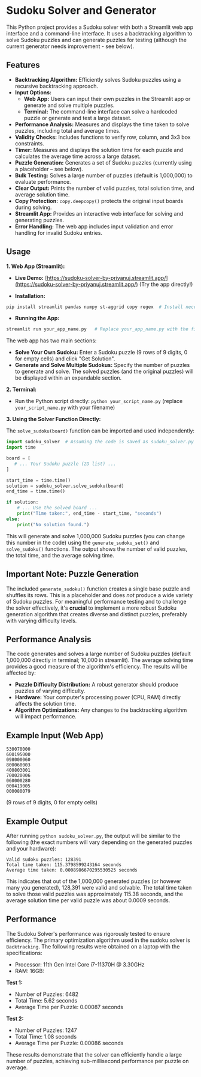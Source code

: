 # Sudoku Solver and Generator

This Python project provides a Sudoku solver with both a Streamlit web app interface and a command-line interface.  It uses a backtracking algorithm to solve Sudoku puzzles and can generate puzzles for testing (although the current generator needs improvement - see below).

## Features

* **Backtracking Algorithm:**  Efficiently solves Sudoku puzzles using a recursive backtracking approach.
* **Input Options:**
    * **Web App:** Users can input their own puzzles in the Streamlit app or generate and solve multiple puzzles.
    * **Terminal:**  The command-line interface can solve a hardcoded puzzle or generate and test a large dataset.
* **Performance Analysis:** Measures and displays the time taken to solve puzzles, including total and average times.
* **Validity Checks:** Includes functions to verify row, column, and 3x3 box constraints.
* **Timer:** Measures and displays the solution time for each puzzle and calculates the average time across a large dataset.
* **Puzzle Generation:** Generates a set of Sudoku puzzles (currently using a placeholder – see below).
* **Bulk Testing:** Solves a large number of puzzles (default is 1,000,000) to evaluate performance.
* **Clear Output:**  Prints the number of valid puzzles, total solution time, and average solution time.
* **Copy Protection:** `copy.deepcopy()` protects the original input boards during solving.
* **Streamlit App:** Provides an interactive web interface for solving and generating puzzles.
* **Error Handling:**  The web app includes input validation and error handling for invalid Sudoku entries.

## Usage

**1. Web App (Streamlit):**

* **Live Demo:** [https://sudoku-solver-by-priyanuj.streamlit.app/](https://sudoku-solver-by-priyanuj.streamlit.app/)  (Try the app directly!)

* **Installation:**
```bash
pip install streamlit pandas numpy st-aggrid copy regex  # Install necessary libraries
```
* **Running the App:**
```bash
streamlit run your_app_name.py   # Replace your_app_name.py with the filename
```

The web app has two main sections:

* **Solve Your Own Sudoku:**  Enter a Sudoku puzzle (9 rows of 9 digits, 0 for empty cells) and click "Get Solution".
* **Generate and Solve Multiple Sudokus:**  Specify the number of puzzles to generate and solve.  The solved puzzles (and the original puzzles) will be displayed within an expandable section.

**2. Terminal:**

* Run the Python script directly:  `python your_script_name.py` (replace `your_script_name.py` with your filename)

**3. Using the Solver Function Directly:**

The `solve_sudoku(board)` function can be imported and used independently:

```python
import sudoku_solver  # Assuming the code is saved as sudoku_solver.py
import time

board = [
   # ... Your Sudoku puzzle (2D list) ...
]

start_time = time.time()
solution = sudoku_solver.solve_sudoku(board)
end_time = time.time()

if solution:
    # ... Use the solved board ...
    print("Time taken:", end_time - start_time, "seconds")
else:
    print("No solution found.")

```

This will generate and solve 1,000,000 Sudoku puzzles (you can change this number in the code) using the `generate_sudoku_set()` and `solve_sudoku()` functions.  The output shows the number of valid puzzles, the total time, and the average solving time.

## Important Note: Puzzle Generation

The included `generate_sudoku()` function creates a single base puzzle and shuffles its rows. This is a placeholder and does *not* produce a wide variety of Sudoku puzzles. For meaningful performance testing and to challenge the solver effectively, it's **crucial** to implement a more robust Sudoku generation algorithm that creates diverse and distinct puzzles, preferably with varying difficulty levels.

## Performance Analysis

The code generates and solves a large number of Sudoku puzzles (default 1,000,000 directly in terminal; 10,000 in streamlit). The average solving time provides a good measure of the algorithm's efficiency.  The results will be affected by:

* **Puzzle Difficulty Distribution:**  A robust generator should produce puzzles of varying difficulty.
* **Hardware:** Your computer's processing power (CPU, RAM) directly affects the solution time.
* **Algorithm Optimizations:** Any changes to the backtracking algorithm will impact performance.

## Example Input (Web App)

```
530070000
600195000
098000060
800060003
400803001
700020006
060000280
000419005
000080079
```
(9 rows of 9 digits, 0 for empty cells)


## Example Output

After running `python sudoku_solver.py`, the output will be similar to the following (the exact numbers will vary depending on the generated puzzles and your hardware):

```
Valid sudoku puzzles: 128391
Total time taken: 115.3798599243164 seconds
Average time taken: 0.0008986670295530525 seconds
```

This indicates that out of the 1,000,000 generated puzzles (or however many you generated), 128,391 were valid and solvable.  The total time taken to solve those valid puzzles was approximately 115.38 seconds, and the average solution time per valid puzzle was about 0.0009 seconds.


## Performance

The Sudoku Solver's performance was rigorously tested to ensure efficiency.  The primary optimization algorithm used in the sudoku solver is `Backtracking`. The following results were obtained on a laptop with the specifications:

* Processor: 11th Gen Intel Core i7-11370H @ 3.30GHz
* RAM: 16GB:

**Test 1:**

* Number of Puzzles: 6482
* Total Time: 5.62 seconds
* Average Time per Puzzle: 0.00087 seconds

**Test 2:**

* Number of Puzzles: 1247
* Total Time: 1.08 seconds
* Average Time per Puzzle: 0.00086 seconds

These results demonstrate that the solver can efficiently handle a large number of puzzles, achieving sub-millisecond performance per puzzle on average.
